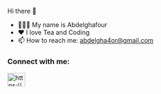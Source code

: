 Hi there 👋 

- 👨🏼‍💻 My name is Abdelghafour
- ❤️ I love Tea and Coding
- 📫 How to reach me: abdelgha4or@gmail.com

<h3 align="left">Connect with me:</h3>
<p align="left">
  <a
    href="https://www.linkedin.com/in/devscript/"
    target="blank"
    ><img
      align="center"
      src="https://raw.githubusercontent.com/rahuldkjain/github-profile-readme-generator/master/src/images/icons/Social/linked-in-alt.svg"
      alt="https://www.linkedin.com/in/devscript/"
      height="30"
      width="40"
  /></a>
</p>
<!--
**elmarzouguidev/elmarzouguidev** is a ✨ _special_ ✨ repository because its `README.md` (this file) appears on your GitHub profile.

Here are some ideas to get you started:

- 🔭 I’m currently working on ...
- 🌱 I’m currently learning ...
- 👯 I’m looking to collaborate on ...
- 🤔 I’m looking for help with ...
- 💬 Ask me about ...
- 📫 How to reach me: ...
- 😄 Pronouns: ...
- ⚡ Fun fact: ...
-->
